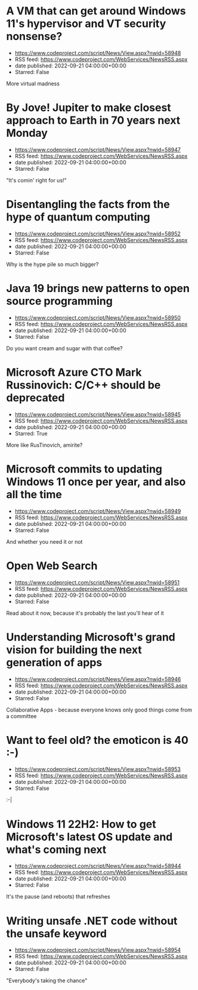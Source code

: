 # A VM that can get around Windows 11's hypervisor and VT security nonsense?
 - https://www.codeproject.com/script/News/View.aspx?nwid=58948
 - RSS feed: https://www.codeproject.com/WebServices/NewsRSS.aspx
 - date published: 2022-09-21 04:00:00+00:00
 - Starred: False

More virtual madness

# By Jove! Jupiter to make closest approach to Earth in 70 years next Monday
 - https://www.codeproject.com/script/News/View.aspx?nwid=58947
 - RSS feed: https://www.codeproject.com/WebServices/NewsRSS.aspx
 - date published: 2022-09-21 04:00:00+00:00
 - Starred: False

"It's comin' right for us!"

# Disentangling the facts from the hype of quantum computing
 - https://www.codeproject.com/script/News/View.aspx?nwid=58952
 - RSS feed: https://www.codeproject.com/WebServices/NewsRSS.aspx
 - date published: 2022-09-21 04:00:00+00:00
 - Starred: False

Why is the hype pile so much bigger?

# Java 19 brings new patterns to open source programming
 - https://www.codeproject.com/script/News/View.aspx?nwid=58950
 - RSS feed: https://www.codeproject.com/WebServices/NewsRSS.aspx
 - date published: 2022-09-21 04:00:00+00:00
 - Starred: False

Do you want cream and sugar with that coffee?

# Microsoft Azure CTO Mark Russinovich: C/C++ should be deprecated
 - https://www.codeproject.com/script/News/View.aspx?nwid=58945
 - RSS feed: https://www.codeproject.com/WebServices/NewsRSS.aspx
 - date published: 2022-09-21 04:00:00+00:00
 - Starred: True

More like RusTinovich, amirite?

# Microsoft commits to updating Windows 11 once per year, and also all the time
 - https://www.codeproject.com/script/News/View.aspx?nwid=58949
 - RSS feed: https://www.codeproject.com/WebServices/NewsRSS.aspx
 - date published: 2022-09-21 04:00:00+00:00
 - Starred: False

And whether you need it or not

# Open Web Search
 - https://www.codeproject.com/script/News/View.aspx?nwid=58951
 - RSS feed: https://www.codeproject.com/WebServices/NewsRSS.aspx
 - date published: 2022-09-21 04:00:00+00:00
 - Starred: False

Read about it now, because it's probably the last you'll hear of it

# Understanding Microsoft's grand vision for building the next generation of apps
 - https://www.codeproject.com/script/News/View.aspx?nwid=58946
 - RSS feed: https://www.codeproject.com/WebServices/NewsRSS.aspx
 - date published: 2022-09-21 04:00:00+00:00
 - Starred: False

Collaborative Apps - because everyone knows only good things come from a committee

# Want to feel old? the emoticon is 40 :-)
 - https://www.codeproject.com/script/News/View.aspx?nwid=58953
 - RSS feed: https://www.codeproject.com/WebServices/NewsRSS.aspx
 - date published: 2022-09-21 04:00:00+00:00
 - Starred: False

:-|

# Windows 11 22H2: How to get Microsoft's latest OS update and what's coming next
 - https://www.codeproject.com/script/News/View.aspx?nwid=58944
 - RSS feed: https://www.codeproject.com/WebServices/NewsRSS.aspx
 - date published: 2022-09-21 04:00:00+00:00
 - Starred: False

It's the pause (and reboots) that refreshes

# Writing unsafe .NET code without the unsafe keyword
 - https://www.codeproject.com/script/News/View.aspx?nwid=58954
 - RSS feed: https://www.codeproject.com/WebServices/NewsRSS.aspx
 - date published: 2022-09-21 04:00:00+00:00
 - Starred: False

"Everybody's taking the chance"

